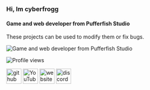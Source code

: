 ### Hi, Im cyberfrogg
#### Game and web developer from Pufferfish Studio

These projects can be used to modify them or fix bugs.

![Game and web developer from Pufferfish Studio](https://pufferfishstudio.xyz/media/2.png)

![Profile views](https://gpvc.arturio.dev/cyberfrogg)  

[<img src='https://cdn.jsdelivr.net/npm/simple-icons@3.0.1/icons/github.svg' alt='github' height='40'>](https://github.com/cyberfrogg)  [<img src='https://cdn.jsdelivr.net/npm/simple-icons@3.0.1/icons/youtube.svg' alt='YouTube' height='40'>](https://www.youtube.com/channel/UC90chXb-PS_NKBTgO9E4ghQ)  [<img src='https://cdn.jsdelivr.net/npm/simple-icons@3.0.1/icons/icloud.svg' alt='website' height='40'>](https://pufferfishstudio.xyz/)  [<img src='https://cdn.jsdelivr.net/npm/simple-icons@3.0.1/icons/discord.svg' alt='discord' height='40'>](https://discord.gg/y6t3ndqWac)  
